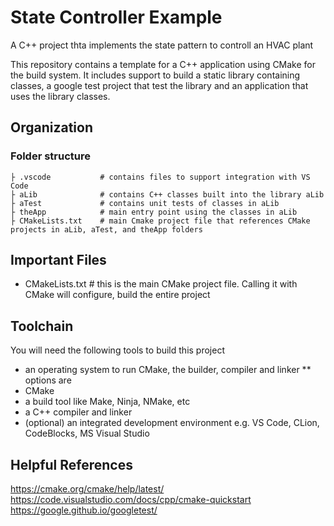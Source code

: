 # State Controller Example
A C++ project thta implements the state pattern to controll an HVAC plant

This repository contains a template for a C++ application using CMake for the build system.
It includes support to build a static library containing classes, a google test project that test the library and an application that uses the library classes.

## Organization

### Folder structure
```
├ .vscode           # contains files to support integration with VS Code
├ aLib              # contains C++ classes built into the library aLib
├ aTest             # contains unit tests of classes in aLib
├ theApp            # main entry point using the classes in aLib
├ CMakeLists.txt    # main Cmake project file that references CMake projects in aLib, aTest, and theApp folders
```
## Important Files
* CMakeLists.txt    # this is the main CMake project file. Calling it with CMake will configure, build the entire project

## Toolchain

You will need the following tools to build this project
* an operating system to run CMake, the builder, compiler and linker
** options are
* CMake
* a build tool like Make, Ninja, NMake, etc
* a C++ compiler and linker
* (optional) an integrated development environment e.g. VS Code, CLion, CodeBlocks, MS Visual Studio


## Helpful References
 https://cmake.org/cmake/help/latest/
 https://code.visualstudio.com/docs/cpp/cmake-quickstart
 https://google.github.io/googletest/
 
